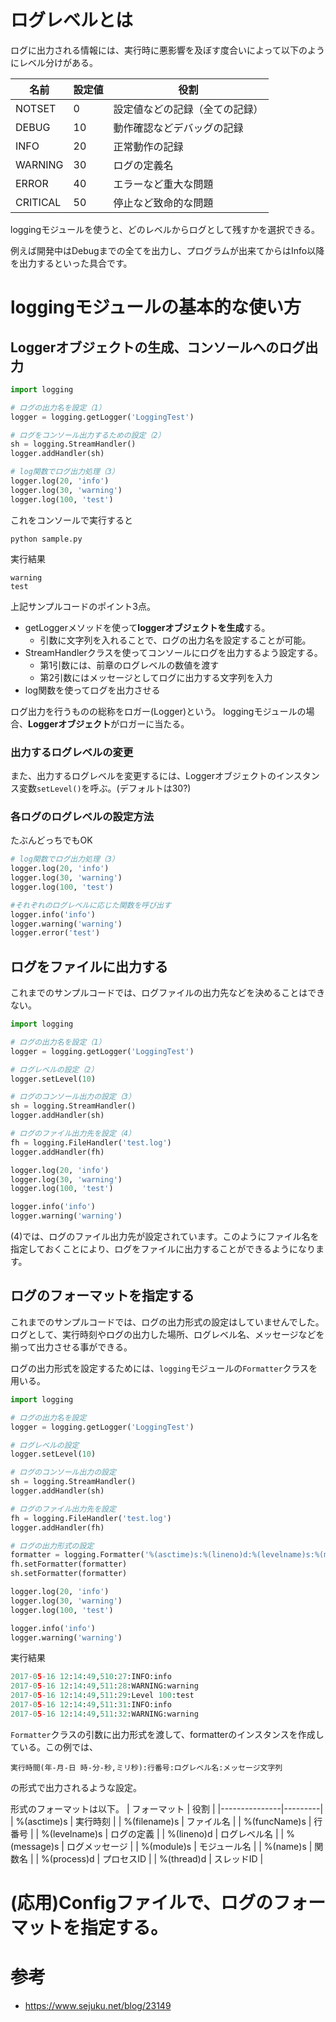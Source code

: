 # ログレベルとは

ログに出力される情報には、実行時に悪影響を及ぼす度合いによって以下のようにレベル分けがある。

| 名前     | 設定値 | 役割                           |
| -------- | ------ | ------------------------------ |
| NOTSET   | 0      | 設定値などの記録（全ての記録） |
| DEBUG    | 10     | 動作確認などデバッグの記録     |
| INFO     | 20     | 正常動作の記録                 |
| WARNING  | 30     | ログの定義名                   |
| ERROR    | 40     | エラーなど重大な問題           |
| CRITICAL | 50     | 停止など致命的な問題           |

loggingモジュールを使うと、どのレベルからログとして残すかを選択できる。

例えば開発中はDebugまでの全てを出力し、プログラムが出来てからはInfo以降を出力するといった具合です。

# loggingモジュールの基本的な使い方

## Loggerオブジェクトの生成、コンソールへのログ出力

```python
import logging

# ログの出力名を設定（1）
logger = logging.getLogger('LoggingTest')

# ログをコンソール出力するための設定（2）
sh = logging.StreamHandler()
logger.addHandler(sh)

# log関数でログ出力処理（3）
logger.log(20, 'info')
logger.log(30, 'warning')
logger.log(100, 'test')
```

これをコンソールで実行すると

```
python sample.py
```

実行結果

```
warning
test
```

上記サンプルコードのポイント3点。

- getLoggerメソッドを使って**loggerオブジェクトを生成**する。
  - 引数に文字列を入れることで、ログの出力名を設定することが可能。
- StreamHandlerクラスを使ってコンソールにログを出力するよう設定する。
  - 第1引数には、前章のログレベルの数値を渡す
  - 第2引数にはメッセージとしてログに出力する文字列を入力
- log関数を使ってログを出力させる

ログ出力を行うものの総称をロガー(Logger)という。
loggingモジュールの場合、**Loggerオブジェクト**がロガーに当たる。

### 出力するログレベルの変更

また、出力するログレベルを変更するには、Loggerオブジェクトのインスタンス変数`setLevel()`を呼ぶ。(デフォルトは30?)

### 各ログのログレベルの設定方法

たぶんどっちでもOK

```python
# log関数でログ出力処理（3）
logger.log(20, 'info')
logger.log(30, 'warning')
logger.log(100, 'test')
```

```python
#それぞれのログレベルに応じた関数を呼び出す
logger.info('info')
logger.warning('warning')
logger.error('test')
```

## ログをファイルに出力する

これまでのサンプルコードでは、ログファイルの出力先などを決めることはできない。

```python
import logging

# ログの出力名を設定（1）
logger = logging.getLogger('LoggingTest')

# ログレベルの設定（2）
logger.setLevel(10)

# ログのコンソール出力の設定（3）
sh = logging.StreamHandler()
logger.addHandler(sh)

# ログのファイル出力先を設定（4）
fh = logging.FileHandler('test.log')
logger.addHandler(fh)

logger.log(20, 'info')
logger.log(30, 'warning')
logger.log(100, 'test')

logger.info('info')
logger.warning('warning')
```

(4)では、ログのファイル出力先が設定されています。このようにファイル名を指定しておくことにより、ログをファイルに出力することができるようになります。

## ログのフォーマットを指定する

これまでのサンプルコードでは、ログの出力形式の設定はしていませんでした。
ログとして、実行時刻やログの出力した場所、ログレベル名、メッセージなどを揃って出力させる事ができる。

ログの出力形式を設定するためには、`logging`モジュールの`Formatter`クラスを用いる。

```python
import logging

# ログの出力名を設定
logger = logging.getLogger('LoggingTest')

# ログレベルの設定
logger.setLevel(10)

# ログのコンソール出力の設定
sh = logging.StreamHandler()
logger.addHandler(sh)

# ログのファイル出力先を設定
fh = logging.FileHandler('test.log')
logger.addHandler(fh)

# ログの出力形式の設定
formatter = logging.Formatter('%(asctime)s:%(lineno)d:%(levelname)s:%(message)s')
fh.setFormatter(formatter)
sh.setFormatter(formatter)

logger.log(20, 'info')
logger.log(30, 'warning')
logger.log(100, 'test')

logger.info('info')
logger.warning('warning')
```

実行結果

```python
2017-05-16 12:14:49,510:27:INFO:info
2017-05-16 12:14:49,511:28:WARNING:warning
2017-05-16 12:14:49,511:29:Level 100:test
2017-05-16 12:14:49,511:31:INFO:info
2017-05-16 12:14:49,511:32:WARNING:warning
```

`Formatter`クラスの引数に出力形式を渡して、formatterのインスタンスを作成している。この例では、

```
実行時間(年-月-日 時-分-秒,ミリ秒):行番号:ログレベル名:メッセージ文字列
```

の形式で出力されるような設定。

形式のフォーマットは以下。
| フォーマット | 役割 |
|---------------|---------|
| %(asctime)s | 実行時刻 |
| %(filename)s | ファイル名 |
| %(funcName)s | 行番号 |
| %(levelname)s | ログの定義 |
| %(lineno)d | ログレベル名 |
| %(message)s | ログメッセージ |
| %(module)s | モジュール名 |
| %(name)s | 関数名 |
| %(process)d | プロセスID |
| %(thread)d | スレッドID |

# (応用)Configファイルで、ログのフォーマットを指定する。

# 参考

- https://www.sejuku.net/blog/23149
